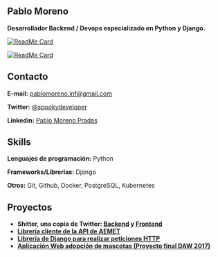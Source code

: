 ## Pablo Moreno 

**Desarrollador Backend / Devops especializado en Python y Django.**

[![ReadMe Card](https://github-readme-stats.vercel.app/api/?username=pablo-moreno&count_private=true&theme=dracula)](https://github.com/pablo-moreno)

[![ReadMe Card](https://github-readme-stats.vercel.app/api/top-langs/?username=pablo-moreno&count_private=true&theme=dracula&layout=compact)](https://github.com/pablo-moreno)

## Contacto

**E-mail:** pablomoreno.inf@gmail.com

**Twitter:** [@spookydeveloper](https://twitter.com/spookydeveloper)

**Linkedin:** [Pablo Moreno Pradas](https://www.linkedin.com/in/pablo-moreno-pradas/)

## Skills
**Lenguajes de programación:** Python

**Frameworks/Librerías:** Django

**Otros:** Git, Github, Docker, PostgreSQL, Kubernetes

## Proyectos

- **Shitter, una copia de Twitter: [Backend](https://github.com/pablo-moreno/shitter-back) y [Frontend](https://github.com/pablo-moreno/shitter-pwa)**
- **[Librería cliente de la API de AEMET](https://github.com/pablo-moreno/python-aemet)**
- **[Librería de Django para realizar peticiones HTTP](https://github.com/pablo-moreno/spook)**
- **[Aplicación Web adopción de mascotas (Proyecto final DAW 2017)](https://github.com/pablo-moreno/adoptaweb)**
